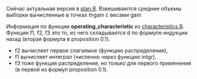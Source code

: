 Сейчас актуальная версия в [plan.R](plan.R). Взвешиваются средние объемы выборки вычисленные в точках thgam с весами gam


Информация по функции **operating_characteristic** из [characteristics.R](characteristics.R).  
Функции f1, f2, f3 это то, из чего складывается d по формуле индукции назад (вторая формула в proposition 0.1). 
* f2 вычисляет первое слагаемое (функцию распределения), 
* f1 вычисляет интеграл (численно через функцию intgr),
* f3 тоже функция распределения, но только для первого применения (в первой из формул proposition 0.1).
